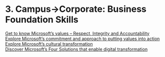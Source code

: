# 3. Campus-&gt;Corporate: Business Foundation Skills

 [Get to know Microsoft’s values – Respect, Integrity and Accountability  
](https://www.insidesherpa.com/modules/ms2CK9b2SCWGXwPMS/5AkDj9GsjEPhH2v7K)[ Explore Microsoft’s commitment and approach to putting values into action  
](https://www.insidesherpa.com/modules/ms2CK9b2SCWGXwPMS/2cSMARWfGGeMh2xgo)[ Explore Microsoft’s cultural transformation  
](https://www.insidesherpa.com/modules/ms2CK9b2SCWGXwPMS/JySDFJAyj9HaTC5Dh)[ Discover Microsoft’s Four Solutions that enable digital transformation](https://www.insidesherpa.com/modules/ms2CK9b2SCWGXwPMS/uQdw39BF2oCmJA4ds)

